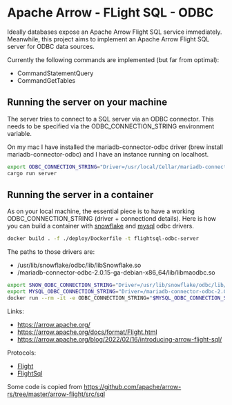 # Apache Arrow - FLight SQL - ODBC

Ideally databases expose an Apache Arrow Flight SQL service immediately.
Meanwhile, this project aims to implement an Apache Arrow Flight SQL server for ODBC data sources.

Currently the following commands are implemented (but far from optimal):
* CommandStatementQuery 
* CommandGetTables

## Running the server on your machine

The server tries to connect to a SQL server via an ODBC connector. 
This needs to be specified via the ODBC_CONNECTION_STRING environment variable.

On my mac I have installed the mariadb-connector-odbc driver (brew install mariadb-connector-odbc)
and I have an instance running on localhost.

```bash
export ODBC_CONNECTION_STRING="Driver=/usr/local/Cellar/mariadb-connector-odbc/3.1.15/lib/mariadb/libmaodbc.dylib;SERVER=localhost;USER=demo;PASSWORD=demo;PORT=3306;database=demo"
cargo run server
```


## Running the server in a container

As on your local machine, the essential piece is to have a working ODBC_CONNECTION_STRING (driver + connectiond details).
Here is how you can build a container with [snowflake](https://docs.snowflake.com/en/user-guide/odbc.html) and [mysql](https://dev.mysql.com/downloads/connector/odbc/) odbc drivers.

```bash
docker build . -f ./deploy/Dockerfile -t flightsql-odbc-server
```

The paths to those drivers are:
* /usr/lib/snowflake/odbc/lib/libSnowflake.so
* /mariadb-connector-odbc-2.0.15-ga-debian-x86_64/lib/libmaodbc.so

```bash
export SNOW_ODBC_CONNECTION_STRING="Driver=/usr/lib/snowflake/odbc/lib/libSnowflake.so;Server=account.eu-central-1.snowflakecomputing.com;UID=DEMO;PWD=DEMO;database=TEST_DEMO_DB;warehouse=DEMO_DWH"
export MYSQL_ODBC_CONNECTION_STRING="Driver=/mariadb-connector-odbc-2.0.15-ga-debian-x86_64/lib/libmaodbc.so;SERVER=hostname;USER=demo;PASSWORD=demo;PORT=3306;database=demo"
docker run --rm -it -e ODBC_CONNECTION_STRING="$MYSQL_ODBC_CONNECTION_STRING" -p 52358:52358 flightsql-odbc-server
```


Links:
* https://arrow.apache.org/
* https://arrow.apache.org/docs/format/Flight.html
* https://arrow.apache.org/blog/2022/02/16/introducing-arrow-flight-sql/

Protocols:
* [Flight](https://github.com/apache/arrow/blob/master/format/Flight.proto)
* [FlightSql](https://github.com/apache/arrow/blob/master/format/FlightSql.proto)

Some code is copied from https://github.com/apache/arrow-rs/tree/master/arrow-flight/src/sql





